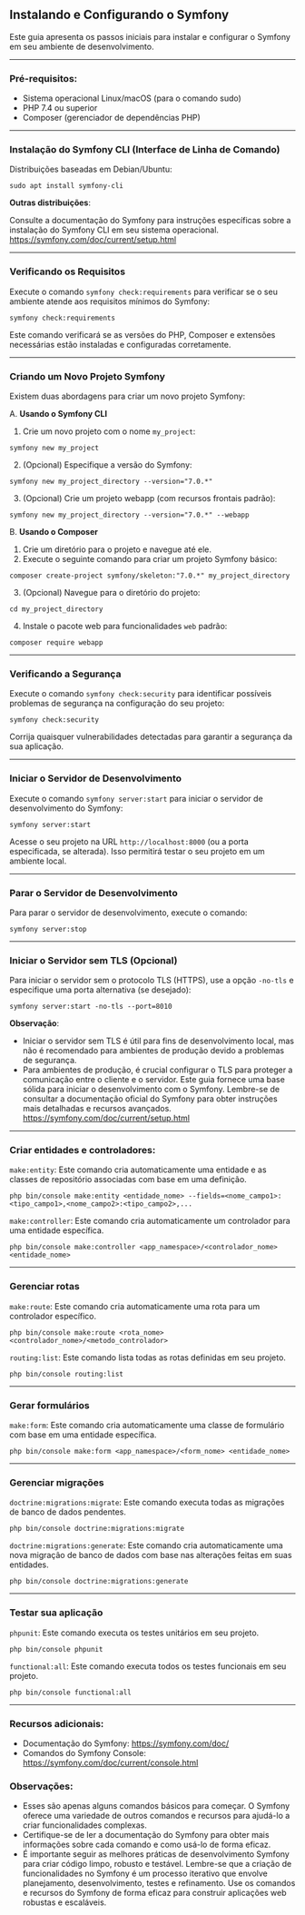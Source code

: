 ## Instalando e Configurando o Symfony
Este guia apresenta os passos iniciais para instalar e configurar o Symfony em seu ambiente de desenvolvimento.
***

### Pré-requisitos:

- Sistema operacional Linux/macOS (para o comando sudo)
- PHP 7.4 ou superior
- Composer (gerenciador de dependências PHP)
***

### Instalação do Symfony CLI (Interface de Linha de Comando)
Distribuições baseadas em Debian/Ubuntu:
~~~
sudo apt install symfony-cli
~~~

**Outras distribuições**:

Consulte a documentação do Symfony para instruções específicas sobre a instalação do Symfony CLI em seu sistema operacional. https://symfony.com/doc/current/setup.html
***

### Verificando os Requisitos
Execute o comando `symfony check:requirements` para verificar se o seu ambiente atende aos requisitos mínimos do Symfony:
~~~
symfony check:requirements
~~~
Este comando verificará se as versões do PHP, Composer e extensões necessárias estão instaladas e configuradas corretamente.
***

### Criando um Novo Projeto Symfony
Existem duas abordagens para criar um novo projeto Symfony:

A. **Usando o Symfony CLI**

1. Crie um novo projeto com o nome `my_project`:

~~~
symfony new my_project
~~~

2. (Opcional) Especifique a versão do Symfony:
~~~
symfony new my_project_directory --version="7.0.*"
~~~

3. (Opcional) Crie um projeto webapp (com recursos frontais padrão):
~~~
symfony new my_project_directory --version="7.0.*" --webapp
~~~

B. **Usando o Composer**

1. Crie um diretório para o projeto e navegue até ele.
2. Execute o seguinte comando para criar um projeto Symfony básico:
~~~
composer create-project symfony/skeleton:"7.0.*" my_project_directory
~~~
3. (Opcional) Navegue para o diretório do projeto:
~~~
cd my_project_directory
~~~
4. Instale o pacote web para funcionalidades `web` padrão:
~~~
composer require webapp
~~~
***

### Verificando a Segurança
Execute o comando `symfony check:security` para identificar possíveis problemas de segurança na configuração do seu projeto:
~~~
symfony check:security
~~~
Corrija quaisquer vulnerabilidades detectadas para garantir a segurança da sua aplicação.
***

### Iniciar o Servidor de Desenvolvimento
Execute o comando `symfony server:start` para iniciar o servidor de desenvolvimento do Symfony:
~~~
symfony server:start
~~~
Acesse o seu projeto na URL `http://localhost:8000` (ou a porta especificada, se alterada). Isso permitirá testar o seu projeto em um ambiente local.
***

### Parar o Servidor de Desenvolvimento
Para parar o servidor de desenvolvimento, execute o comando:
~~~
symfony server:stop
~~~
***

### Iniciar o Servidor sem TLS (Opcional)
Para iniciar o servidor sem o protocolo TLS (HTTPS), use a opção `-no-tls` e especifique uma porta alternativa (se desejado):
~~~
symfony server:start -no-tls --port=8010
~~~
**Observação**:

- Iniciar o servidor sem TLS é útil para fins de desenvolvimento local, mas não é recomendado para ambientes de produção devido a problemas de segurança.
- Para ambientes de produção, é crucial configurar o TLS para proteger a comunicação entre o cliente e o servidor.
Este guia fornece uma base sólida para iniciar o desenvolvimento com o Symfony. Lembre-se de consultar a documentação oficial do Symfony para obter instruções mais detalhadas e recursos avançados. https://symfony.com/doc/current/setup.html

***

### Criar entidades e controladores:
`make:entity`: Este comando cria automaticamente uma entidade e as classes de repositório associadas com base em uma definição.
~~~
php bin/console make:entity <entidade_nome> --fields=<nome_campo1>:<tipo_campo1>,<nome_campo2>:<tipo_campo2>,...
~~~
`make:controller`: Este comando cria automaticamente um controlador para uma entidade específica.
~~~
php bin/console make:controller <app_namespace>/<controlador_nome> <entidade_nome>
~~~
***

### Gerenciar rotas
`make:route`: Este comando cria automaticamente uma rota para um controlador específico.
~~~
php bin/console make:route <rota_nome> <controlador_nome>/<metodo_controlador>
~~~
`routing:list`: Este comando lista todas as rotas definidas em seu projeto.
~~~
php bin/console routing:list
~~~
***

### Gerar formulários
`make:form`: Este comando cria automaticamente uma classe de formulário com base em uma entidade específica.
~~~
php bin/console make:form <app_namespace>/<form_nome> <entidade_nome>
~~~
***

### Gerenciar migrações
`doctrine:migrations:migrate`: Este comando executa todas as migrações de banco de dados pendentes.
~~~
php bin/console doctrine:migrations:migrate
~~~
`doctrine:migrations:generate`: Este comando cria automaticamente uma nova migração de banco de dados com base nas alterações feitas em suas entidades.
~~~
php bin/console doctrine:migrations:generate
~~~
***

### Testar sua aplicação
`phpunit`: Este comando executa os testes unitários em seu projeto.
~~~
php bin/console phpunit
~~~
`functional:all`: Este comando executa todos os testes funcionais em seu projeto.
~~~
php bin/console functional:all
~~~
***

### Recursos adicionais:

- Documentação do Symfony: https://symfony.com/doc/
- Comandos do Symfony Console: https://symfony.com/doc/current/console.html

### Observações:

- Esses são apenas alguns comandos básicos para começar. O Symfony oferece uma variedade de outros comandos e recursos para ajudá-lo a criar funcionalidades complexas.
- Certifique-se de ler a documentação do Symfony para obter mais informações sobre cada comando e como usá-lo de forma eficaz.
- É importante seguir as melhores práticas de desenvolvimento Symfony para criar código limpo, robusto e testável.
Lembre-se que a criação de funcionalidades no Symfony é um processo iterativo que envolve planejamento, desenvolvimento, testes e refinamento. Use os comandos e recursos do Symfony de forma eficaz para construir aplicações web robustas e escaláveis.
